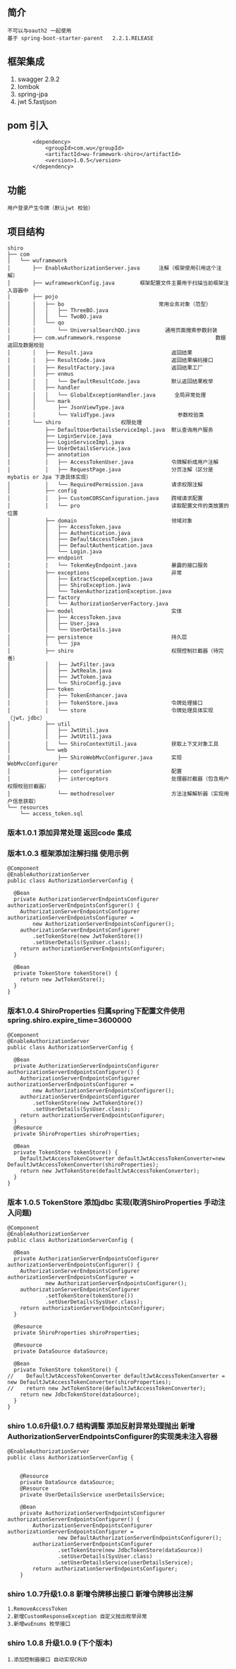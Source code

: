 ## 简介
    不可以与oauth2 一起使用
    基于 spring-boot-starter-parent   2.2.1.RELEASE
## 框架集成
1. swagger 2.9.2
2. lombok 
3. spring-jpa
4. jwt
5.fastjson 
## pom 引入
            <dependency>
                <groupId>com.wu</groupId>
                <artifactId>wu-framework-shiro</artifactId>
                <version>1.0.5</version>
            </dependency>
## 功能
    用户登录产生令牌（默认jwt 校验）
    
## 项目结构 
    shiro 
    ├── com
    │   └── wuframework
    │       ├── EnableAuthorizationServer.java      注解（框架使用引用这个注解）
    │       ├── wuframeworkConfig.java        框架配置文件主要用于扫描当前框架注入容器中
    │       ├── pojo                                
    │       │   ├── bo                              常用业务对象（范型）
    │       │   │   ├── ThreeBO.java
    │       │   │   └── TwoBO.java
    │       │   └── qo
    │       │       └── UniversalSearchQO.java        通用页面搜索参数封装
    │       ├── com.wuframework.response                              数据返回及数据校验
    │       │   ├── Result.java                         返回结果
    │       │   ├── ResultCode.java                     返回结果编码接口
    │       │   ├── ResultFactory.java                  返回结果工厂
    │       │   ├── enmus                                   
    │       │   │   └── DefaultResultCode.java          默认返回结果枚举 
    │       │   ├── handler                             
    │       │   │   └── GlobalExceptionHandler.java      全局异常处理
    │       │   └── mark                                
    │       │       ├── JsonViewType.java
    │       │       └── ValidType.java                    参数校验类 
    │       └── shiro                   权限处理
    │           ├── DefaultUserDetailsServiceImpl.java  默认查询用户服务 
    │           ├── LoginService.java    
    │           ├── LoginServiceImpl.java
    │           ├── UserDetailsService.java  
    │           ├── annotation
    │           │   ├── AccessTokenUser.java            令牌解析成用户注解
    │           │   ├── RequestPage.java                分页注解（区分是mybatis or Jpa 下游具体实现）
    │           │   └── RequiredPermission.java         请求权限注解
    │           ├── config
    │           │   ├── CustomCORSConfiguration.java    跨域请求配置
    │           │   └── pro                             读取配置文件的类放置的位置
    │           ├── domain                              领域对象
    │           │   ├── AccessToken.java
    │           │   ├── Authentication.java 
    │           │   ├── DefaultAccessToken.java         
    │           │   ├── DefaultAuthentication.java
    │           │   └── Login.java
    │           ├── endpoint
    │           │   └── TokenKeyEndpoint.java           暴露的接口服务
    │           ├── exceptions                          异常
    │           │   ├── ExtractScopeException.java  
    │           │   ├── ShiroException.java 
    │           │   └── TokenAuthorizationException.java
    │           ├── factory 
    │           │   └── AuthorizationServerFactory.java
    │           ├── model                               实体
    │           │   ├── AccessToken.java  
    │           │   ├── User.java
    │           │   └── UserDetails.java
    │           ├── persistence                         持久层
    │           │   └── jpa
    │           ├── shiro                               权限控制拦截器（待完善）
    │           │   ├── JwtFilter.java
    │           │   ├── JwtRealm.java 
    │           │   ├── JwtToken.java
    │           │   └── ShiroConfig.java
    │           ├── token                                
    │           │   ├── TokenEnhancer.java              
    │           │   ├── TokenStore.java                 令牌处理接口
    │           │   └── store                           令牌处理具体实现（jwt，jdbc）
    │           ├── util
    │           │   ├── JwtUtil.java
    │           │   ├── JwtUtil1.java
    │           │   └── ShiroContextUtil.java           获取上下文对象工具
    │           └── web
    │               ├── ShiroWebMvcConfigurer.java      实现WebMvcConfigurer
    │               ├── configuration                   配置
    │               ├── interceptors                    处理器拦截器（包含用户权限校验拦截器）
    │               └── methodresolver                  方法注解解析器（实现用户信息获取）
    └── resources
        └── access_token.sql
    


### 版本1.0.1 添加异常处理  返回code 集成
### 版本1.0.3 框架添加注解扫描 使用示例
    @Component
    @EnableAuthorizationServer
    public class AuthorizationServerConfig {
    
      @Bean
      private AuthorizationServerEndpointsConfigurer authorizationServerEndpointsConfigurer() {
        AuthorizationServerEndpointsConfigurer authorizationServerEndpointsConfigurer =
            new AuthorizationServerEndpointsConfigurer();
        authorizationServerEndpointsConfigurer
            .setTokenStore(new JwtTokenStore())
            .setUserDetails(SysUser.class);
        return authorizationServerEndpointsConfigurer;
      }
    
      @Bean
      private TokenStore tokenStore() {
        return new JwtTokenStore();
      }
    }
### 版本1.0.4  ShiroProperties 归属spring下配置文件使用spring.shiro.expire_time=3600000 
    @Component
    @EnableAuthorizationServer
    public class AuthorizationServerConfig {
    
      @Bean
      private AuthorizationServerEndpointsConfigurer authorizationServerEndpointsConfigurer() {
        AuthorizationServerEndpointsConfigurer authorizationServerEndpointsConfigurer =
            new AuthorizationServerEndpointsConfigurer();
        authorizationServerEndpointsConfigurer
            .setTokenStore(new JwtTokenStore())
            .setUserDetails(SysUser.class);
        return authorizationServerEndpointsConfigurer;
      }
      @Resource
      private ShiroProperties shiroProperties;
    
      @Bean
      private TokenStore tokenStore() {
        DefaultJwtAccessTokenConverter defaultJwtAccessTokenConverter=new DefaultJwtAccessTokenConverter(shiroProperties);
        return new JwtTokenStore(defaultJwtAccessTokenConverter);
      }
    }
### 版本 1.0.5 TokenStore 添加jdbc 实现(取消ShiroProperties 手动注入问题)
    @Component
    @EnableAuthorizationServer
    public class AuthorizationServerConfig {
    
      @Bean
      private AuthorizationServerEndpointsConfigurer authorizationServerEndpointsConfigurer() {
        AuthorizationServerEndpointsConfigurer authorizationServerEndpointsConfigurer =
                new AuthorizationServerEndpointsConfigurer();
        authorizationServerEndpointsConfigurer
                .setTokenStore(tokenStore())
                .setUserDetails(SysUser.class);
        return authorizationServerEndpointsConfigurer;
      }
    
      @Resource
      private ShiroProperties shiroProperties;
    
      @Resource
      private DataSource dataSource;
    
      @Bean
      private TokenStore tokenStore() {
    //    DefaultJwtAccessTokenConverter defaultJwtAccessTokenConverter = new DefaultJwtAccessTokenConverter(shiroProperties);
    //    return new JwtTokenStore(defaultJwtAccessTokenConverter);
        return new JdbcTokenStore(dataSource);
      }
    }
### shiro 1.0.6升级1.0.7  结构调整 添加反射异常处理抛出 新增AuthorizationServerEndpointsConfigurer的实现类未注入容器
    @EnableAuthorizationServer
    public class AuthorizationServerConfig {
    
    
        @Resource
        private DataSource dataSource;
        @Resource
        private UserDetailsService userDetailsService;
    
        @Bean
        private AuthorizationServerEndpointsConfigurer authorizationServerEndpointsConfigurer() {
            AuthorizationServerEndpointsConfigurer authorizationServerEndpointsConfigurer =
                    new DefaultAuthorizationServerEndpointsConfigurer();
            authorizationServerEndpointsConfigurer
                    .setTokenStore(new JdbcTokenStore(dataSource))
                    .setUserDetails(SysUser.class)
                    .setUserDetailsService(userDetailsService);
            return authorizationServerEndpointsConfigurer;
        }


### shiro 1.0.7升级1.0.8 新增令牌移出接口 新增令牌移出注解
    1.RemoveAccessToken
    2.新增CustomResponseException 自定义抛出枚举异常
    3.新增wuEnums 枚举接口
### shiro 1.0.8 升级1.0.9 (下个版本)
    1.添加控制器接口 自动实现CRUD
